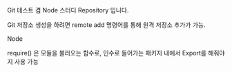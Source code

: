 Git 테스트 겸 Node 스터디 Repository 입니다.

Git 저장소 생성을 하려면 remote add 명령어를 통해 원격 저장소 추가가 가능.

Node 

require() 은 모듈을 불러오는 함수로, 인수로 들어가는 패키지 내에서 Export를 해줘야지 사용 가능